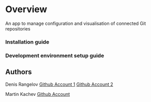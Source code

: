 # Overview
An app to manage configuration and visualisation of connected Git repositories


### Installation guide

### Development environment setup guide


## Authors
Denis Rangelov [Github Account 1](https://github.com/LukchoZloto)
               [Github Account 2](https://github.com/d-rangelov)
               
Martin Kachev [Github Account](https://github.com/KachoProgramMacho)
